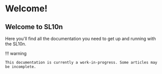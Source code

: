 # Welcome!

## Welcome to SL10n

Here you'll find all the documentation you need to get up and running with the SL10n.

!!! warning

    This documentation is currently a work-in-progress. Some articles may be incomplete.

